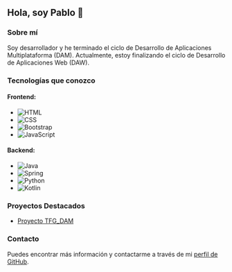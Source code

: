 ## Hola, soy Pablo 👋

### Sobre mí
Soy desarrollador y he terminado el ciclo de Desarrollo de Aplicaciones Multiplataforma (DAM). Actualmente, estoy finalizando el ciclo de Desarrollo de Aplicaciones Web (DAW).

### Tecnologías que conozco

#### Frontend:
- ![HTML](https://img.shields.io/badge/HTML5-E34F26?style=for-the-badge&logo=html5&logoColor=white)
- ![CSS](https://img.shields.io/badge/CSS3-1572B6?style=for-the-badge&logo=css3&logoColor=white)
- ![Bootstrap](https://img.shields.io/badge/Bootstrap-563D7C?style=for-the-badge&logo=bootstrap&logoColor=white)
- ![JavaScript](https://img.shields.io/badge/JavaScript-F7DF1E?style=for-the-badge&logo=javascript&logoColor=black)

#### Backend:
- ![Java](https://img.shields.io/badge/Java-007396?style=for-the-badge&logo=java&logoColor=white)
- ![Spring](https://img.shields.io/badge/Spring-6DB33F?style=for-the-badge&logo=spring&logoColor=white)
- ![Python](https://img.shields.io/badge/Python-3776AB?style=for-the-badge&logo=python&logoColor=white)
- ![Kotlin](https://img.shields.io/badge/Kotlin-0095D5?style=for-the-badge&logo=kotlin&logoColor=white)

### Proyectos Destacados
- [Proyecto TFG_DAM](https://github.com/pabloogt/TFG_DAM)

### Contacto
Puedes encontrar más información y contactarme a través de mi [perfil de GitHub](https://github.com/pabloogt).
